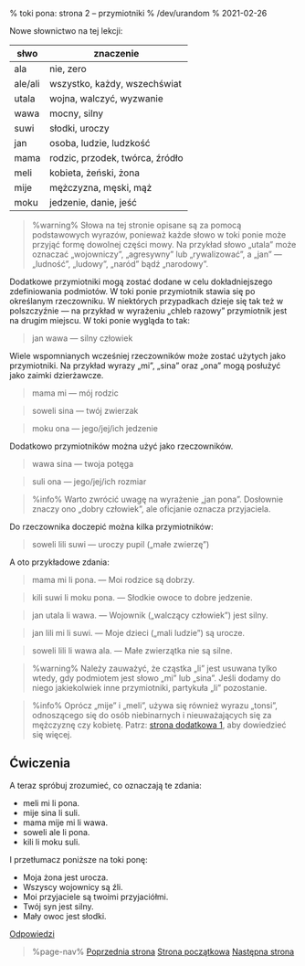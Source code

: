 % toki pona: strona 2 – przymiotniki
% /dev/urandom
% 2021-02-26

Nowe słownictwo na tej lekcji:

| słwo    | znaczenie                        |
|--------|-------------------------------|
| ala     | nie, zero                        |
| ale/ali | wszystko, każdy, wszechświat     |
| utala   | wojna, walczyć, wyzwanie         |
| wawa    | mocny, silny                     |
| suwi    | słodki, uroczy                   |
| jan     | osoba, ludzie, ludzkość          |
| mama    | rodzic, przodek, twórca, źródło  |
| meli    | kobieta, żeński, żona            |
| mije    | mężczyzna, męski, mąż            |
| moku    | jedzenie, danie, jeść            |

> %warning%
> Słowa na tej stronie opisane są za pomocą podstawowych wyrazów, ponieważ
> każde słowo w toki ponie może przyjąć formę dowolnej części mowy. Na przykład
> słowo „utala” może oznaczać „wojowniczy”, „agresywny” lub „rywalizować”,
> a „jan” — „ludność”, „ludowy”, „naród” bądź „narodowy”.

Dodatkowe przymiotniki mogą zostać dodane w celu dokładniejszego zdefiniowania
podmiotów. W toki ponie przymiotnik stawia się po określanym rzeczowniku.
W niektórych przypadkach dzieje się tak też w polszczyźnie — na przykład
w wyrażeniu „chleb razowy” przymiotnik jest na drugim miejscu. W toki ponie
wygląda to tak:

> jan wawa — silny człowiek

Wiele wspomnianych wcześniej rzeczowników może zostać użytych jako przymiotniki.
Na przykład wyrazy „mi”, „sina” oraz „ona” mogą posłużyć jako zaimki dzierżawcze.

> mama mi — mój rodzic

> soweli sina — twój zwierzak

> moku ona — jego/jej/ich jedzenie

Dodatkowo przymiotników można użyć jako rzeczowników.

> wawa sina — twoja potęga

> suli ona — jego/jej/ich rozmiar

> %info%
> Warto zwrócić uwagę na wyrażenie „jan pona”. Dosłownie znaczy ono
> „dobry człowiek”, ale oficjanie oznacza przyjaciela.

Do rzeczownika doczepić można kilka przymiotników:

> soweli lili suwi — uroczy pupil („małe zwierzę”)

A oto przykładowe zdania:

> mama mi li pona. — Moi rodzice są dobrzy.

> kili suwi li moku pona. — Słodkie owoce to dobre jedzenie.

> jan utala li wawa. — Wojownik („walczący człowiek”) jest silny.

> jan lili mi li suwi. — Moje dzieci („mali ludzie”) są urocze.

> soweli lili li wawa ala. — Małe zwierzątka nie są silne.

> %warning%
> Należy zauważyć, że cząstka „li” jest usuwana tylko wtedy, gdy podmiotem
> jest słowo „mi” lub „sina”. Jeśli dodamy do niego jakiekolwiek inne przymiotniki,
> partykuła „li” pozostanie.

> %info%
> Oprócz „mije” i „meli”, używa się również wyrazu „tonsi”, odnoszącego się
> do osób niebinarnych i nieuważających się za mężczyznę czy kobietę.
> Patrz: [strona dodatkowa 1](pl/x1), aby dowiedzieć się więcej.

## Ćwiczenia

A teraz spróbuj zrozumieć, co oznaczają te zdania:

* meli mi li pona.
* mije sina li suli.
* mama mije mi li wawa.
* soweli ale li pona.
* kili li moku suli.

I przetłumacz poniższe na toki ponę:

* Moja żona jest urocza.
* Wszyscy wojownicy są źli.
* Moi przyjaciele są twoimi przyjaciółmi.
* Twój syn jest silny.
* Mały owoc jest słodki.

[Odpowiedzi](pl/answers#p2)

> %page-nav%
> [Poprzednia strona](pl/1)
> [Strona początkowa](pl)
> [Następna strona](pl/3)
